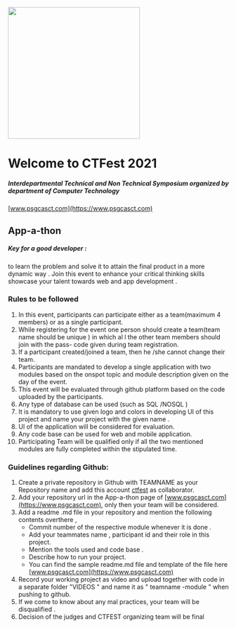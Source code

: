<img src="https://www.psgcasct.com/static/website/logo.png" height="300"></img>
# Welcome to CTFest 2021
##### Interdepartmental Technical and Non Technical Symposium organized by department of Computer Technology

[www.psgcasct.com](https://www.psgcasct.com)

## App-a-thon

##### Key for a good developer :
    
   to learn the problem and solve it to attain the final product in a more dynamic way . Join this event to enhance your critical thinking skills showcase your talent towards web and app development .


### Rules to be followed

1) In this event, participants can participate either as a team(maximum 4 members) or as a single
participant.
2) While registering for the event one person should create a team(team name should be unique )
in which al l the other team members should join with the pass- code given during team
registration.
3) If a participant created/joined a team, then he /she cannot change their team.
4) Participants are mandated to develop a single application with two modules based on the onspot topic and module description given on the day of the event.
5) This event will be evaluated through github platform based on the code uploaded by the
participants.
6) Any type of database can be used (such as SQL /NOSQL )
7) It is mandatory to use given logo and colors in developing UI of this project and name your
project with the given name .
8) UI of the application will be considered for evaluation.
9) Any code base can be used for web and mobile application.
10) Participating Team will be qualified only if all the two mentioned modules are fully completed
within the stipulated time.

### Guidelines regarding Github:
1) Create a private repository in Github with TEAMNAME as your Repository name and add this account [ctfest](https://github.com/ctfest) as collaborator.
2) Add your repository url in the App-a-thon page of [www.psgcasct.com](https://www.psgcasct.com), only then your team will be considered.
3) Add a readme .md file in your repository and mention the following contents overthere ,
   - Commit number of the respective module whenever it is done .
   - Add your teammates name , participant id and their role in this project.
   - Mention the tools used and code base .
   - Describe how to run your project.
   - You can find the sample readme.md file and template of the file here [www.psgcasct.com](https://www.psgcasct.com)
4) Record your working project as video and upload together with code in a separate folder "VIDEOS " and name it as " teamname -module " when pushing to github.
5) If we come to know about any mal practices, your team will be disqualified .
6) Decision of the judges and CTFEST organizing team will be final
